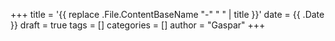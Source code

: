 +++
title = '{{ replace .File.ContentBaseName "-" " " | title }}'
date = {{ .Date }}
draft = true
tags = []
categories = []
author = "Gaspar"
+++
